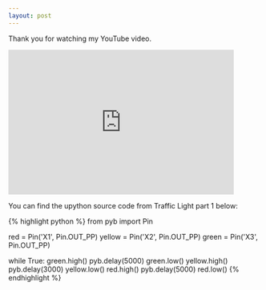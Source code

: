 ```yaml
---
layout: post
---
```

Thank you for watching my YouTube video.

<div class="embed-responsive embed-responsive-16by9">

<iframe width="450" height="290" src="https://www.youtube.com/embed/JdTU5ADsNpA" frameborder="0" allowfullscreen></iframe>

</div>

You can find the upython source code from Traffic Light part 1 below:

{% highlight python %}
from pyb import Pin

red = Pin('X1', Pin.OUT_PP)
yellow = Pin('X2', Pin.OUT_PP)
green = Pin('X3', Pin.OUT_PP)

while True:
    green.high()
    pyb.delay(5000)
    green.low()
    yellow.high()
    pyb.delay(3000)
    yellow.low()
    red.high()
    pyb.delay(5000)
    red.low()
{% endhighlight %}
